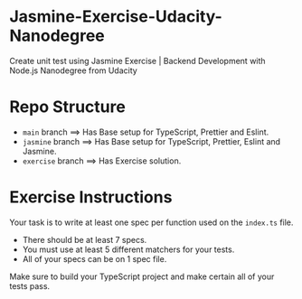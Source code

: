 # Jasmine-Exercise-Udacity-Nanodegree
Create unit test using Jasmine Exercise | Backend Development with Node.js Nanodegree from Udacity

# Repo Structure

- `main` branch ==> Has Base setup for TypeScript, Prettier and Eslint.
- `jasmine` branch ==> Has Base setup for TypeScript, Prettier, Eslint and Jasmine.
- `exercise` branch ==> Has Exercise solution.

# Exercise Instructions

Your task is to write at least one spec per function used on the `index.ts` file.

- There should be at least 7 specs.
- You must use at least 5 different matchers for your tests.
- All of your specs can be on 1 spec file.

Make sure to build your TypeScript project and make certain all of your tests pass.